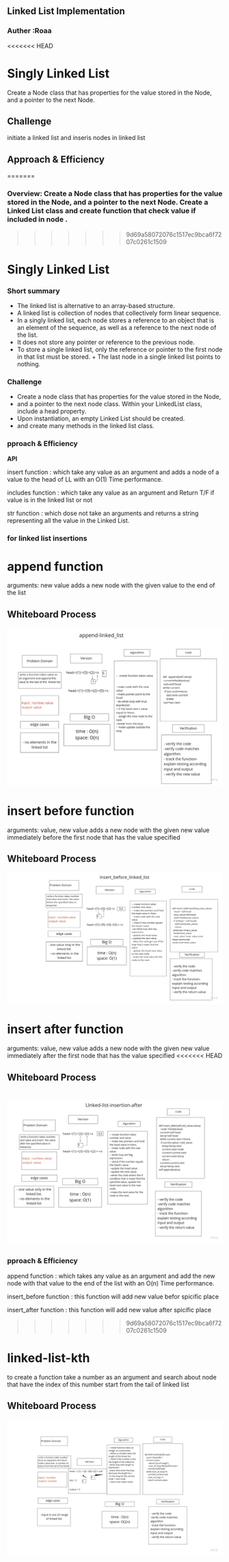 ## Linked List Implementation
### Auther :Roaa

<<<<<<< HEAD
 # Singly Linked List
 Create a Node class that has properties for the value stored in the Node, and a pointer to the next Node.

## Challenge
initiate a linked list and inseris nodes in linked list

## Approach & Efficiency
<!-- What approach did you take? Why? What is the Big O space/time for this approach? -->
=======
### Overview: Create a Node class that has properties for the value stored in the Node, and a pointer to the next Node. Create a Linked List class and create function that check value if included in node .
>>>>>>> 9d69a58072076c1517ec9bca6f7207c0261c1509

# Singly Linked List
### Short summary
+ The linked list is alternative to an array-based structure.
+ A linked list is collection of nodes that collectively form linear sequence.
+ In a singly linked list, each node stores a reference to an object that is an element of the sequence, as    well as a reference to the next node of the list.
+ It does not store any pointer or reference to the previous node.
+ To store a single linked list, only the reference or pointer to the first node in that list must be stored. + The last node in a single linked list points to nothing.

### Challenge
+ Create a node class that has properties for the value stored in the Node,
+ and a pointer to the next node class. Within your LinkedList class, include a head property.
+ Upon instantiation, an empty Linked List should be created.
+ and create many methods in the linked list class.

### pproach & Efficiency
**API**


insert function : which take any value as an argument and adds a node of a value to the head of LL with an O(1) Time performance.

includes function : which take any value as an argument and Return T/F if value is in the linked list or not

str function : which dose not take an arguments and returns a string representing all the value in the Linked List.

### for linked list insertions
# append function
arguments: new value
adds a new node with the given value to the end of the list
## Whiteboard Process
![append](assets/append_new.jpg)
# insert before function
arguments: value, new value
adds a new node with the given new value immediately before the first node that has the value specified
## Whiteboard Process
![before](assets/insert-before_new.jpg)
# insert after function
arguments: value, new value
adds a new node with the given new value immediately after the first node that has the value specified
<<<<<<< HEAD
## Whiteboard Process
![after](assets/insert_after_new.jpg)
=======

### pproach & Efficiency

append function : which takes any value as an argument and add the new node with that value to the end of the list with an O(n) Time performance.

insert_before function : this function will add new value befor spicific place

insert_after function : this function will add new value after spicific place


>>>>>>> 9d69a58072076c1517ec9bca6f7207c0261c1509
# linked-list-kth
to create a function take a number as an argument and search about node that have the index of this number start from the tail of linked list

## Whiteboard Process
 ![linked-list-kth](assets/linked-list-find-key.jpg)

